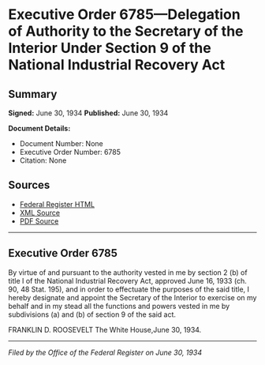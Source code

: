 # Executive Order 6785—Delegation of Authority to the Secretary of the Interior Under Section 9 of the National Industrial Recovery Act

## Summary

**Signed:** June 30, 1934
**Published:** June 30, 1934

**Document Details:**
- Document Number: None
- Executive Order Number: 6785
- Citation: None

## Sources
- [Federal Register HTML](https://www.presidency.ucsb.edu/documents/executive-order-6785-delegation-authority-the-secretary-the-interior-under-section-9-the)
- [XML Source](None)
- [PDF Source](None)

---

## Executive Order 6785

By virtue of and pursuant to the authority vested in me by section 2 (b) of title I of the National Industrial Recovery Act, approved June 16, 1933 (ch. 90, 48 Stat. 195), and in order to effectuate the purposes of the said title, I hereby designate and appoint the Secretary of the Interior to exercise on my behalf and in my stead all the functions and powers vested in me by subdivisions (a) and (b) of section 9 of the said act.

FRANKLIN D. ROOSEVELT
The White House,June 30, 1934.

---

*Filed by the Office of the Federal Register on June 30, 1934*
